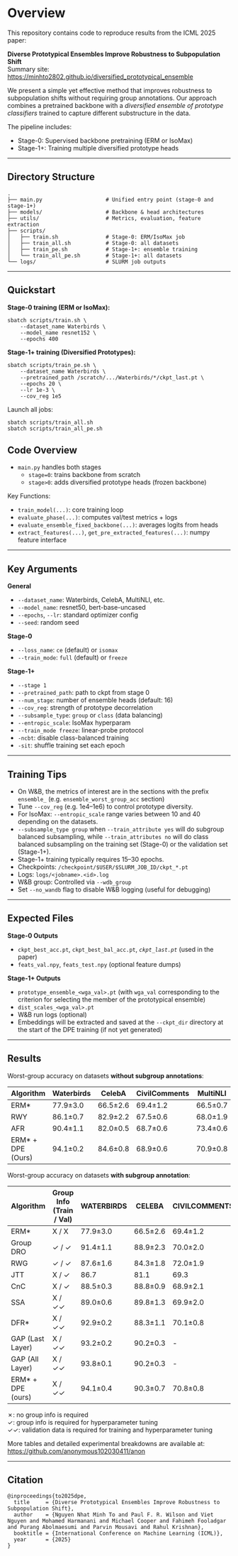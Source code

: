 Overview
========

This repository contains code to reproduce results from the ICML 2025 paper:

**Diverse Prototypical Ensembles Improve Robustness to Subpopulation Shift**  
Summary site: https://minhto2802.github.io/diversified_prototypical_ensemble

We present a simple yet effective method that improves robustness to subpopulation shifts without requiring group annotations. Our approach combines a pretrained backbone with a *diversified ensemble of prototype classifiers* trained to capture different substructure in the data.

The pipeline includes:

- Stage-0: Supervised backbone pretraining (ERM or IsoMax)
- Stage-1+: Training multiple diversified prototype heads

---

Directory Structure
-------------------

```
.
├── main.py                    # Unified entry point (stage-0 and stage-1+)
├── models/                    # Backbone & head architectures
├── utils/                     # Metrics, evaluation, feature extraction
├── scripts/
│   ├── train.sh               # Stage-0: ERM/IsoMax job
│   ├── train_all.sh           # Stage-0: all datasets
│   ├── train_pe.sh            # Stage-1+: ensemble training
│   └── train_all_pe.sh        # Stage-1+: all datasets
└── logs/                      # SLURM job outputs
```

---

Quickstart
----------

**Stage-0 training (ERM or IsoMax):**

```
sbatch scripts/train.sh \
    --dataset_name Waterbirds \
    --model_name resnet152 \
    --epochs 400
```

**Stage-1+ training (Diversified Prototypes):**

```
sbatch scripts/train_pe.sh \
    --dataset_name Waterbirds \
    --pretrained_path /scratch/.../Waterbirds/*/ckpt_last.pt \
    --epochs 20 \
    --lr 1e-3 \
    --cov_reg 1e5
```

Launch all jobs:

```
sbatch scripts/train_all.sh
sbatch scripts/train_all_pe.sh
```

Code Overview
----------------

- `main.py` handles both stages
  - `stage=0`: trains backbone from scratch
  - `stage>0`: adds diversified prototype heads (frozen backbone)

Key Functions:
- `train_model(...)`: core training loop
- `evaluate_phase(...)`: computes val/test metrics + logs
- `evaluate_ensemble_fixed_backbone(...)`: averages logits from heads
- `extract_features(...)`, `get_pre_extracted_features(...)`: numpy feature interface
---

Key Arguments
----------------

**General**
- `--dataset_name`: Waterbirds, CelebA, MultiNLI, etc.
- `--model_name`: resnet50, bert-base-uncased
- `--epochs`, `--lr`: standard optimizer config
- `--seed`: random seed

**Stage-0**
- `--loss_name`: `ce` (default) or `isomax`
- `--train_mode`: `full` (default) or `freeze`

**Stage-1+**
- `--stage 1`
- `--pretrained_path`: path to ckpt from stage 0
- `--num_stage`: number of ensemble heads (default: 16)
- `--cov_reg`: strength of prototype decorrelation
- `--subsample_type`: `group` or `class` (data balancing)
- `--entropic_scale`: IsoMax hyperparam
- `--train_mode freeze`: linear-probe protocol
- `-ncbt`: disable class-balanced training
- `-sit`: shuffle training set each epoch
---

Training Tips 
-----------------------
- On W&B, the metrics of interest are in the sections with the prefix `ensemble_` (e.g. `ensemble_worst_group_acc` section)
- Tune `--cov_reg` (e.g. 1e4–1e6) to control prototype diversity.
- For IsoMax: `--entropic_scale` range varies between 10 and 40 depending on the datasets.
- `--subsample_type group` when `--train_attribute yes` will do subgroup balanced subsampling, while `--train_attributes no` will do class balanced subsampling on the training set (Stage-0) or the validation set (Stage-1+). 
- Stage-1+ training typically requires 15–30 epochs.
- Checkpoints: `/checkpoint/$USER/$SLURM_JOB_ID/ckpt_*.pt`
- Logs:        `logs/<jobname>.<id>.log`
- W&B group:   Controlled via `--wdb_group`
- Set `--no_wandb` flag to disable W&B logging (useful for debugging)
---

Expected Files
-----------------

**Stage-0 Outputs**
- `ckpt_best_acc.pt`, `ckpt_best_bal_acc.pt`, *`ckpt_last.pt`* (used in the paper)
- `feats_val.npy`, `feats_test.npy` (optional feature dumps)

**Stage-1+ Outputs**
- `prototype_ensemble_<wga_val>.pt` (with `wga_val` corresponding to the criterion for selecting the member of the prototypical ensemble)
- `dist_scales_<wga_val>.pt`
- W&B run logs (optional)
- Embeddings will be extracted and saved at the `--ckpt_dir` directory at the start of the DPE training (if not yet generated)
---

Results
-------------------------

Worst-group accuracy on datasets **without subgroup annotations**:

| Algorithm        | Waterbirds | CelebA | CivilComments | MultiNLI | MetaShift | CheXpert | ImageNetBG | NICO++ | Living17 |
|------------------|------------|--------|----------------|-----------|------------|-----------|-------------|--------|-----------|
| ERM*             | 77.9±3.0   | 66.5±2.6 | 69.4±1.2       | 66.5±0.7  | 80.0±0.0   | 75.6±0.4  | 86.4±0.8    | 33.3±0.0 | 53.3±0.9  |
| RWY              | 86.1±0.7   | 82.9±2.2 | 67.5±0.6       | 68.0±1.9  | -          | -         | -           | -       | -         |
| AFR              | 90.4±1.1   | 82.0±0.5 | 68.7±0.6       | 73.4±0.6  | -          | -         | -           | -       | -         |
| ERM* + DPE (Ours)| 94.1±0.2   | 84.6±0.8 | 68.9±0.6       | 70.9±0.8  | 83.6±0.9   | 76.8±0.1  | 88.1±0.7    | 50.0±0.0 | 63.0±1.7  |



Worst-group accuracy on datasets **with subgroup annotation**:

| Algorithm            | Group Info<br>(Train / Val) | WATERBIRDS | CELEBA    | CIVILCOMMENTS | MULTINLI | METASHIFT | CHEXPERT  |
|----------------------|---------------------------|------------|-----------|----------------|-----------|------------|-----------|
| ERM*                 | X / X                     | 77.9±3.0   | 66.5±2.6  | 69.4±1.2       | 66.5±0.7  | 80.0±0.0   | 75.6±0.4  |
| Group DRO            | ✓ / ✓                     | 91.4±1.1   | 88.9±2.3  | 70.0±2.0       | 77.7±1.4  | -          | -         |
| RWG                  | ✓ / ✓                     | 87.6±1.6   | 84.3±1.8  | 72.0±1.9       | 69.6±1.0  | -          | -         |
| JTT                  | X / ✓                     | 86.7       | 81.1      | 69.3           | 72.6      | -          | -         |
| CnC                  | X / ✓                     | 88.5±0.3   | 88.8±0.9  | 68.9±2.1       | -         | -          | -         |
| SSA                  | X / ✓✓                    | 89.0±0.6   | 89.8±1.3  | 69.9±2.0       | 76.6±0.7  | -          | -         |
| DFR*                 | X / ✓✓                    | 92.9±0.2   | 88.3±1.1  | 70.1±0.8       | 74.7±0.7  | -          | -         |
| GAP (Last Layer)     | X / ✓✓                    | 93.2±0.2   | 90.2±0.3  | -              | 74.3±0.2  | -          | -         |
| GAP (All Layer)      | X / ✓✓                    | 93.8±0.1   | 90.2±0.3  | -              | 77.8±0.6  | -          | -         |
| ERM* + DPE (ours)    | X / ✓✓                    | 94.1±0.4   | 90.3±0.7  | 70.8±0.8       | 75.3±0.5  | 91.7±1.3   | 76.0±0.3  |

✗: no group info is required  
✓: group info is required for hyperparameter tuning  
✓✓: validation data is required for training and hyperparameter tuning


More tables and detailed experimental breakdowns are available at:  
https://github.com/anonymous102030411/anon

---

Citation
--------

```
@inproceedings{to2025dpe,
  title     = {Diverse Prototypical Ensembles Improve Robustness to Subpopulation Shift},
  author    = {Nguyen Nhat Minh To and Paul F. R. Wilson and Viet Nguyen and Mohamed Harmanani and Michael Cooper and Fahimeh Fooladgar and Purang Abolmaesumi and Parvin Mousavi and Rahul Krishnan},
  booktitle = {International Conference on Machine Learning (ICML)},
  year      = {2025}
}
```
